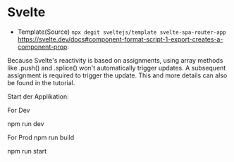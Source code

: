 # Svelte

* Template(Source) 
`npx degit sveltejs/template svelte-spa-router-app`
https://svelte.dev/docs#component-format-script-1-export-creates-a-component-prop:

Because Svelte's reactivity is based on assignments, using array methods like .push() and .splice() won't automatically trigger updates. 
A subsequent assignment is required to trigger the update. This and more details can also be found in the tutorial.

Start der Applikation:

For Dev

npm run dev

For Prod
npm run build 

npm run start
